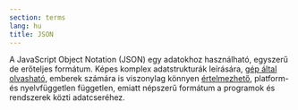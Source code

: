```yaml
---
section: terms
lang: hu
title: JSON
---
```


A JavaScript Object Notation (JSON) egy adatokhoz használható, egyszerű de erőteljes formátum. Képes komplex adatstrukturák leírására, [gép által olvasható](../machine-readable/), emberek számára is viszonylag könnyen [értelmezhető](../human-readable/), platform- és nyelvfüggetlen független, emiatt népszerű formátum a programok és rendszerek közti adatcseréhez.

